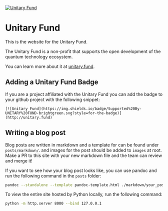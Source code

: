 [![Unitary Fund](https://img.shields.io/badge/Supported%20By-UNITARY%20FUND-brightgreen.svg?style=for-the-badge)](http://unitary.fund)

# Unitary Fund

This is the website for the Unitary Fund.

The Unitary Fund is a non-profit that supports the open development of 
the quantum technology ecosystem.

You can learn more about it at [unitary.fund](http://unitary.fund).

## Adding a Unitary Fund Badge

If you are a project affiliated with the Unitary Fund you can 
add the badge to your github project with the following snippet:

```
[![Unitary Fund](https://img.shields.io/badge/Supported%20By-UNITARY%20FUND-brightgreen.svg?style=for-the-badge)](http://unitary.fund)
```

## Writing a blog post

Blog posts are written in markdown and a template for can be found under `posts/markdown/`. and images for the post should be added to `images` at root.
Make a PR to this site with your new markdown file and the team can review and merge it!

If you want to see how your blog post looks like, you can use pandoc and run the following command in the `posts` folder:

```bash
pandoc --standalone --template pandoc-template.html ./markdown/your_post.md -o your_post.html
```

To view the entire site hosted by Python locally, run the following command:

```bash
python -m http.server 8000 --bind 127.0.0.1
```

